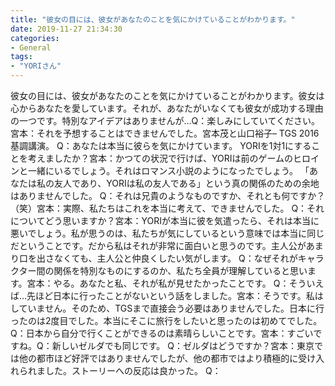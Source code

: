```yaml
---
title: "彼女の目には、彼女があなたのことを気にかけていることがわかります。"
date: 2019-11-27 21:34:30
categories:
- General
tags:
- "YORIさん"
---
```


彼女の目には、彼女があなたのことを気にかけていることがわかります。彼女は心からあなたを愛しています。それが、あなたがいなくても彼女が成功する理由の一つです。特別なアイデアはありませんが…Q：楽しみにしていてください。宮本：それを予想することはできませんでした。宮本茂と山口裕子– TGS 2016基調講演。 Q：あなたは本当に彼らを気にかけています。 YORIを1対1にすることを考えましたか？宮本：かつての状況で行けば、YORIは前のゲームのヒロインと一緒にいるでしょう。それはロマンス小説のようになったでしょう。 「あなたは私の友人であり、YORIは私の友人である」という真の関係のための余地はありませんでした。 Q：それは兄貴のようなものですか、それとも何ですか？ （笑）宮本：実際、私たちはこれを本当に考えて、できませんでした。 Q：それについてどう思いますか？宮本：YORIが本当に彼を気遣ったら、それは本当に悪いでしょう。私が思うのは、私たちが気にしているという意味では本当に同じだということです。だから私はそれが非常に面白いと思うのです。主人公があまり口を出さなくても、主人公と仲良くしたい気がします。 Q：なぜそれがキャラクター間の関係を特別なものにするのか、私たち全員が理解していると思います。宮本：やる。あなたと私、それが私が見せたかったことです。 Q：そういえば…先ほど日本に行ったことがないという話をしました。宮本：そうです。私はしていません。そのため、TGSまで直接会う必要はありませんでした。日本に行ったのは2度目でした。本当にそこに旅行をしたいと思ったのは初めてでした。 Q：日本から自分で行くことができるのは素晴らしいことです。宮本：すごいですね。Q：新しいゼルダでも同じです。 Q：ゼルダはどうですか？宮本：東京では他の都市ほど好評ではありませんでしたが、他の都市ではより積極的に受け入れられました。ストーリーへの反応は良かった。 Q：
